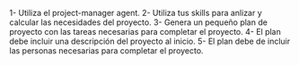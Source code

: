 1- Utiliza el project-manager agent.
2- Utiliza tus skills para anlizar y calcular las necesidades del proyecto.
3- Genera un pequeño plan de proyecto con las tareas necesarias para completar el proyecto.
4- El plan debe incluir una descripción del proyecto al inicio.
5- El plan debe de incluir las personas necesarias para completar el proyecto.